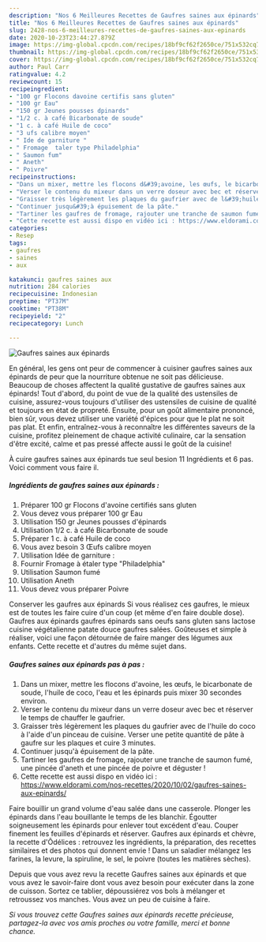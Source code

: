 ```yaml
---
description: "Nos 6 Meilleures Recettes de Gaufres saines aux épinards"
title: "Nos 6 Meilleures Recettes de Gaufres saines aux épinards"
slug: 2428-nos-6-meilleures-recettes-de-gaufres-saines-aux-epinards
date: 2020-10-23T23:44:27.879Z
image: https://img-global.cpcdn.com/recipes/18bf9cf62f2650ce/751x532cq70/gaufres-saines-aux-epinards-photo-principale-de-la-recette.jpg
thumbnail: https://img-global.cpcdn.com/recipes/18bf9cf62f2650ce/751x532cq70/gaufres-saines-aux-epinards-photo-principale-de-la-recette.jpg
cover: https://img-global.cpcdn.com/recipes/18bf9cf62f2650ce/751x532cq70/gaufres-saines-aux-epinards-photo-principale-de-la-recette.jpg
author: Paul Carr
ratingvalue: 4.2
reviewcount: 15
recipeingredient:
- "100 gr Flocons davoine certifis sans gluten"
- "100 gr Eau"
- "150 gr Jeunes pousses dpinards"
- "1/2 c. à café Bicarbonate de soude"
- "1 c. à café Huile de coco"
- "3 ufs calibre moyen"
- " Ide de garniture "
- " Fromage  taler type Philadelphia"
- " Saumon fum"
- " Aneth"
- " Poivre"
recipeinstructions:
- "Dans un mixer, mettre les flocons d&#39;avoine, les œufs, le bicarbonate de soude, l&#39;huile de coco, l&#39;eau et les épinards puis mixer 30 secondes environ."
- "Verser le contenu du mixeur dans un verre doseur avec bec et réserver le temps de chauffer le gaufrier."
- "Graisser très légèrement les plaques du gaufrier avec de l&#39;huile do coco à l&#39;aide d&#39;un pinceau de cuisine. Verser une petite quantité de pâte à gaufre sur les plaques et cuire 3 minutes."
- "Continuer jusqu&#39;à épuisement de la pâte."
- "Tartiner les gaufres de fromage, rajouter une tranche de saumon fumé, une pincée d&#39;aneth et une pincée de poivre et déguster !"
- "Cette recette est aussi dispo en vidéo ici : https://www.eldorami.com/nos-recettes/2020/10/02/gaufres-saines-aux-epinards/"
categories:
- Resep
tags:
- gaufres
- saines
- aux

katakunci: gaufres saines aux 
nutrition: 284 calories
recipecuisine: Indonesian
preptime: "PT37M"
cooktime: "PT38M"
recipeyield: "2"
recipecategory: Lunch

---
```



![Gaufres saines aux épinards](https://img-global.cpcdn.com/recipes/18bf9cf62f2650ce/751x532cq70/gaufres-saines-aux-epinards-photo-principale-de-la-recette.jpg)

En général, les gens ont peur de commencer à cuisiner gaufres saines aux épinards de peur que la nourriture obtenue ne soit pas délicieuse. Beaucoup de choses affectent la qualité gustative de gaufres saines aux épinards! Tout d'abord, du point de vue de la qualité des ustensiles de cuisine, assurez-vous toujours d'utiliser des ustensiles de cuisine de qualité et toujours en état de propreté. Ensuite, pour un goût alimentaire prononcé, bien sûr, vous devez utiliser une variété d'épices pour que le plat ne soit pas plat. Et enfin, entraînez-vous à reconnaître les différentes saveurs de la cuisine, profitez pleinement de chaque activité culinaire, car la sensation d'être excité, calme et pas pressé affecte aussi le goût de la cuisine!

<!--inarticleads1-->

À cuire gaufres saines aux épinards tue seul besion 11 Ingrédients et 6 pas. Voici comment vous faire il.

##### Ingrédients de gaufres saines aux épinards :

1. Préparer 100 gr Flocons d&#39;avoine certifiés sans gluten
1. Vous devez vous préparer 100 gr Eau
1. Utilisation 150 gr Jeunes pousses d&#39;épinards
1. Utilisation 1/2 c. à café Bicarbonate de soude
1. Préparer 1 c. à café Huile de coco
1. Vous avez besoin 3 Œufs calibre moyen
1. Utilisation  Idée de garniture :
1. Fournir  Fromage à étaler type &#34;Philadelphia&#34;
1. Utilisation  Saumon fumé
1. Utilisation  Aneth
1. Vous devez vous préparer  Poivre


Conserver les gaufres aux épinards Si vous réalisez ces gaufres, le mieux est de toutes les faire cuire d&#39;un coup (et même d&#39;en faire double dose). Gaufres aux épinards gaufres épinards sans oeufs sans gluten sans lactose cuisine végétalienne patate douce gaufres salées. Goûteuses et simple à réaliser, voici une façon détournée de faire manger des légumes aux enfants. Cette recette et d&#39;autres du même sujet dans. 

<!--inarticleads2-->

##### Gaufres saines aux épinards pas à pas :

1. Dans un mixer, mettre les flocons d&#39;avoine, les œufs, le bicarbonate de soude, l&#39;huile de coco, l&#39;eau et les épinards puis mixer 30 secondes environ.
1. Verser le contenu du mixeur dans un verre doseur avec bec et réserver le temps de chauffer le gaufrier.
1. Graisser très légèrement les plaques du gaufrier avec de l&#39;huile do coco à l&#39;aide d&#39;un pinceau de cuisine. Verser une petite quantité de pâte à gaufre sur les plaques et cuire 3 minutes.
1. Continuer jusqu&#39;à épuisement de la pâte.
1. Tartiner les gaufres de fromage, rajouter une tranche de saumon fumé, une pincée d&#39;aneth et une pincée de poivre et déguster !
1. Cette recette est aussi dispo en vidéo ici : https://www.eldorami.com/nos-recettes/2020/10/02/gaufres-saines-aux-epinards/


Faire bouillir un grand volume d&#39;eau salée dans une casserole. Plonger les épinards dans l&#39;eau bouillante le temps de les blanchir. Égoutter soigneusement les épinards pour enlever tout excédent d&#39;eau. Couper finement les feuilles d&#39;épinards et réserver. Gaufres aux épinards et chèvre, la recette d&#39;Ôdélices : retrouvez les ingrédients, la préparation, des recettes similaires et des photos qui donnent envie ! Dans un saladier mélangez les farines, la levure, la spiruline, le sel, le poivre (toutes les matières sèches). 

<!--inarticleads1-->

<p>
Depuis que vous avez revu la recette Gaufres saines aux épinards et que vous avez le savoir-faire dont vous avez besoin pour exécuter dans la zone de cuisson. Sortez ce tablier, dépoussiérez vos bols à mélanger et retroussez vos manches. Vous avez un peu de cuisine à faire.
</p>

<p>
<i>Si vous trouvez cette Gaufres saines aux épinards recette précieuse, partagez-la avec vos amis proches ou votre famille, merci et bonne chance.</i>
</p>
